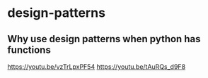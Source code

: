 # design-patterns


## Why use design patterns when python has functions

https://youtu.be/vzTrLpxPF54
https://youtu.be/tAuRQs_d9F8